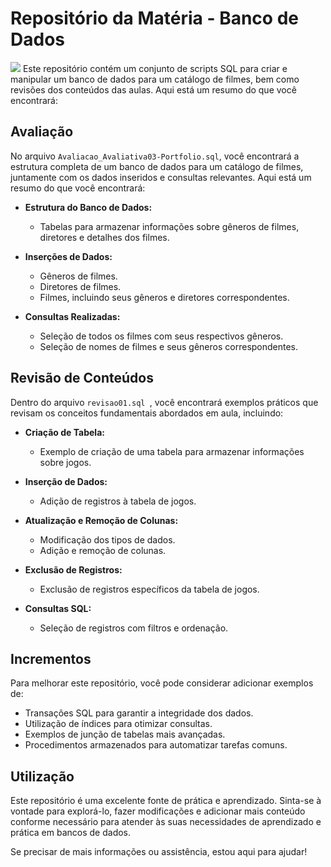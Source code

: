 # Repositório da Matéria - Banco de Dados
<img src="https://skillicons.dev/icons?i=git,mysql" />
Este repositório contém um conjunto de scripts SQL para criar e manipular um banco de dados para um catálogo de filmes, bem como revisões dos conteúdos das aulas. Aqui está um resumo do que você encontrará:


## Avaliação
No arquivo `Avaliacao_Avaliativa03-Portfolio.sql`, você encontrará a estrutura completa de um banco de dados para um catálogo de filmes, juntamente com os dados inseridos e consultas relevantes. Aqui está um resumo do que você encontrará:

- **Estrutura do Banco de Dados:**
  - Tabelas para armazenar informações sobre gêneros de filmes, diretores e detalhes dos filmes.

- **Inserções de Dados:**
  - Gêneros de filmes.
  - Diretores de filmes.
  - Filmes, incluindo seus gêneros e diretores correspondentes.

- **Consultas Realizadas:**
  - Seleção de todos os filmes com seus respectivos gêneros.
  - Seleção de nomes de filmes e seus gêneros correspondentes.

## Revisão de Conteúdos
Dentro do arquivo `revisao01.sql
`, você encontrará exemplos práticos que revisam os conceitos fundamentais abordados em aula, incluindo:

- **Criação de Tabela:**
  - Exemplo de criação de uma tabela para armazenar informações sobre jogos.

- **Inserção de Dados:**
  - Adição de registros à tabela de jogos.

- **Atualização e Remoção de Colunas:**
  - Modificação dos tipos de dados.
  - Adição e remoção de colunas.

- **Exclusão de Registros:**
  - Exclusão de registros específicos da tabela de jogos.

- **Consultas SQL:**
  - Seleção de registros com filtros e ordenação.

## Incrementos
Para melhorar este repositório, você pode considerar adicionar exemplos de:

- Transações SQL para garantir a integridade dos dados.
- Utilização de índices para otimizar consultas.
- Exemplos de junção de tabelas mais avançadas.
- Procedimentos armazenados para automatizar tarefas comuns.

## Utilização
Este repositório é uma excelente fonte de prática e aprendizado. Sinta-se à vontade para explorá-lo, fazer modificações e adicionar mais conteúdo conforme necessário para atender às suas necessidades de aprendizado e prática em bancos de dados.

Se precisar de mais informações ou assistência, estou aqui para ajudar!
